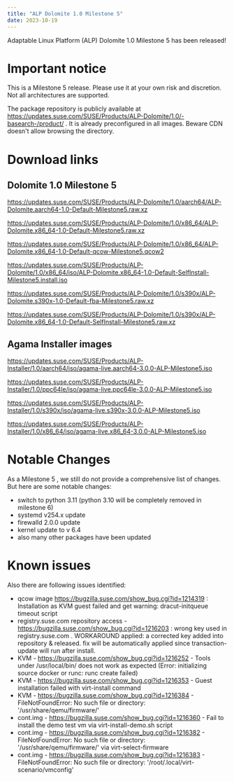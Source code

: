 ```yaml
---
title: "ALP Dolomite 1.0 Milestone 5"
date: 2023-10-19
---
```

Adaptable Linux Platform (ALP) Dolomite 1.0 Milestone 5 has been released!

# Important notice

This is a Milestone 5 release. Please use it at your own risk and discretion. Not all architectures are supported.

The package repository is publicly available at https://updates.suse.com/SUSE/Products/ALP-Dolomite/1.0/-basearch-/product/ . It is already preconfigured in all images. Beware CDN doesn't allow browsing the directory.

# Download links

## Dolomite 1.0 Milestone 5

https://updates.suse.com/SUSE/Products/ALP-Dolomite/1.0/aarch64/ALP-Dolomite.aarch64-1.0-Default-Milestone5.raw.xz 

https://updates.suse.com/SUSE/Products/ALP-Dolomite/1.0/x86_64/ALP-Dolomite.x86_64-1.0-Default-Milestone5.raw.xz 

https://updates.suse.com/SUSE/Products/ALP-Dolomite/1.0/x86_64/ALP-Dolomite.x86_64-1.0-Default-qcow-Milestone5.qcow2 

https://updates.suse.com/SUSE/Products/ALP-Dolomite/1.0/x86_64/iso/ALP-Dolomite.x86_64-1.0-Default-SelfInstall-Milestone5.install.iso 

https://updates.suse.com/SUSE/Products/ALP-Dolomite/1.0/s390x/ALP-Dolomite.s390x-1.0-Default-fba-Milestone5.raw.xz 

https://updates.suse.com/SUSE/Products/ALP-Dolomite/1.0/s390x/ALP-Dolomite.x86_64-1.0-Default-SelfInstall-Milestone5.raw.xz

## Agama Installer images

https://updates.suse.com/SUSE/Products/ALP-Installer/1.0/aarch64/iso/agama-live.aarch64-3.0.0-ALP-Milestone5.iso 

https://updates.suse.com/SUSE/Products/ALP-Installer/1.0/ppc64le/iso/agama-live.ppc64le-3.0.0-ALP-Milestone5.iso 

https://updates.suse.com/SUSE/Products/ALP-Installer/1.0/s390x/iso/agama-live.s390x-3.0.0-ALP-Milestone5.iso 

https://updates.suse.com/SUSE/Products/ALP-Installer/1.0/x86_64/iso/agama-live.x86_64-3.0.0-ALP-Milestone5.iso 


# Notable Changes

As a Milestone 5 , we still do not provide a comprehensive list of changes. But here are some notable changes:

* switch to python 3.11 (python 3.10 will be completely removed in milestone 6)
* systemd v254.x update
* firewalld 2.0.0 update
* kernel update to v 6.4
* also many other packages have been updated

# Known issues

Also there are following issues identified:

* qcow image https://bugzilla.suse.com/show_bug.cgi?id=1214319 : Installation as KVM guest failed and get warning: dracut-initqueue timeout script
* registry.suse.com repository access - https://bugzilla.suse.com/show_bug.cgi?id=1216203 : wrong key used in registry.suse.com . WORKAROUND applied: a corrected key added into repository & released. fix will be automatically applied since transaction-update will run after install.
* KVM - https://bugzilla.suse.com/show_bug.cgi?id=1216252 - Tools under /usr/local/bin/ does not work as expected (Error: initializing source docker or runc: runc create failed)
* KVM - https://bugzilla.suse.com/show_bug.cgi?id=1216353 - Guest installation failed with virt-install command
* KVM - https://bugzilla.suse.com/show_bug.cgi?id=1216384 - FileNotFoundError: No such file or directory: '/usr/share/qemu/firmware/'
* cont.img - https://bugzilla.suse.com/show_bug.cgi?id=1216360 - Fail to install the demo test vm via virt-install-demo.sh script
* cont.img - https://bugzilla.suse.com/show_bug.cgi?id=1216382 - FileNotFoundError: No such file or directory: '/usr/share/qemu/firmware/' via virt-select-firmware
* cont.img - https://bugzilla.suse.com/show_bug.cgi?id=1216383 - FileNotFoundError: No such file or directory: '/root/.local/virt-scenario/vmconfig'
